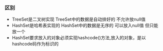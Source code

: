 ### 区别
 * TreeSet是二叉树实现 TreeSet中的数据是自动排好的 不允许放null值
 * HashSet是哈希表实现的 HashSet中的数据是无序的 可以放入null值 但只能放一个
 * HashSet要求放入的对象必须实现hashcode()方法,放入的对象，是以hashcode码作为标识的